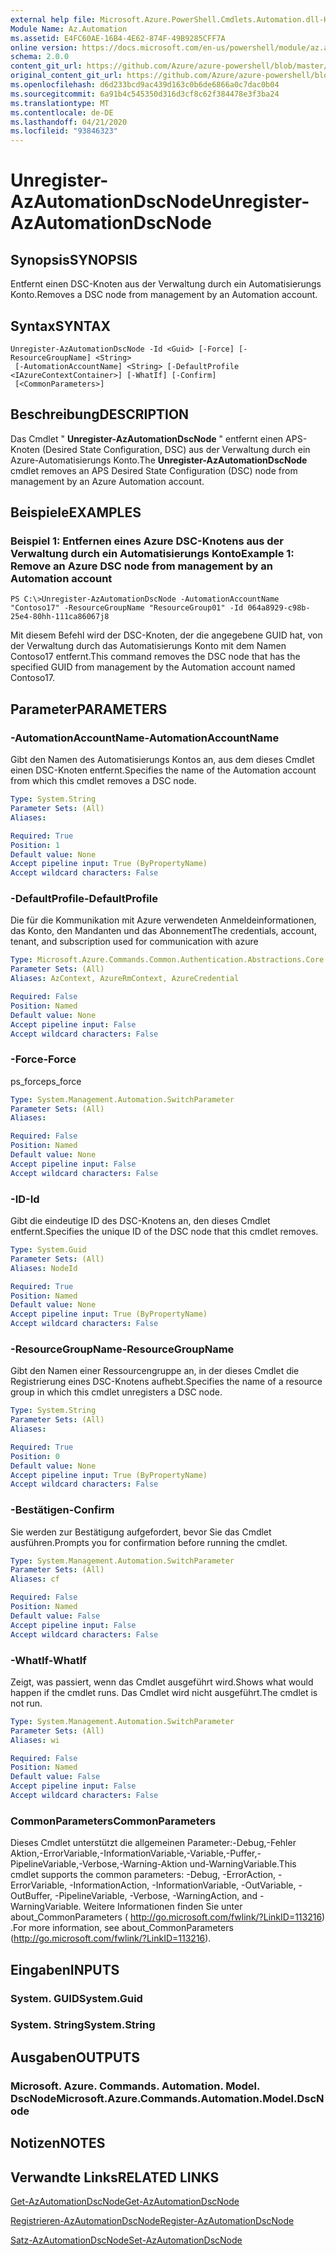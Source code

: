 ```yaml
---
external help file: Microsoft.Azure.PowerShell.Cmdlets.Automation.dll-Help.xml
Module Name: Az.Automation
ms.assetid: E4FC60AE-16B4-4E62-874F-49B9285CFF7A
online version: https://docs.microsoft.com/en-us/powershell/module/az.automation/unregister-azautomationdscnode
schema: 2.0.0
content_git_url: https://github.com/Azure/azure-powershell/blob/master/src/Automation/Automation/help/Unregister-AzAutomationDscNode.md
original_content_git_url: https://github.com/Azure/azure-powershell/blob/master/src/Automation/Automation/help/Unregister-AzAutomationDscNode.md
ms.openlocfilehash: d6d233bcd9ac439d163c0b6de6866a0c7dac0b04
ms.sourcegitcommit: 6a91b4c545350d316d3cf8c62f384478e3f3ba24
ms.translationtype: MT
ms.contentlocale: de-DE
ms.lasthandoff: 04/21/2020
ms.locfileid: "93846323"
---
```

# <span data-ttu-id="d9cb9-101">Unregister-AzAutomationDscNode</span><span class="sxs-lookup"><span data-stu-id="d9cb9-101">Unregister-AzAutomationDscNode</span></span>

## <span data-ttu-id="d9cb9-102">Synopsis</span><span class="sxs-lookup"><span data-stu-id="d9cb9-102">SYNOPSIS</span></span>
<span data-ttu-id="d9cb9-103">Entfernt einen DSC-Knoten aus der Verwaltung durch ein Automatisierungs Konto.</span><span class="sxs-lookup"><span data-stu-id="d9cb9-103">Removes a DSC node from management by an Automation account.</span></span>

## <span data-ttu-id="d9cb9-104">Syntax</span><span class="sxs-lookup"><span data-stu-id="d9cb9-104">SYNTAX</span></span>

```
Unregister-AzAutomationDscNode -Id <Guid> [-Force] [-ResourceGroupName] <String>
 [-AutomationAccountName] <String> [-DefaultProfile <IAzureContextContainer>] [-WhatIf] [-Confirm]
 [<CommonParameters>]
```

## <span data-ttu-id="d9cb9-105">Beschreibung</span><span class="sxs-lookup"><span data-stu-id="d9cb9-105">DESCRIPTION</span></span>
<span data-ttu-id="d9cb9-106">Das Cmdlet " **Unregister-AzAutomationDscNode** " entfernt einen APS-Knoten (Desired State Configuration, DSC) aus der Verwaltung durch ein Azure-Automatisierungs Konto.</span><span class="sxs-lookup"><span data-stu-id="d9cb9-106">The **Unregister-AzAutomationDscNode** cmdlet removes an APS Desired State Configuration (DSC) node from management by an Azure Automation account.</span></span>

## <span data-ttu-id="d9cb9-107">Beispiele</span><span class="sxs-lookup"><span data-stu-id="d9cb9-107">EXAMPLES</span></span>

### <span data-ttu-id="d9cb9-108">Beispiel 1: Entfernen eines Azure DSC-Knotens aus der Verwaltung durch ein Automatisierungs Konto</span><span class="sxs-lookup"><span data-stu-id="d9cb9-108">Example 1: Remove an Azure DSC node from management by an Automation account</span></span>
```
PS C:\>Unregister-AzAutomationDscNode -AutomationAccountName "Contoso17" -ResourceGroupName "ResourceGroup01" -Id 064a8929-c98b-25e4-80hh-111ca86067j8
```

<span data-ttu-id="d9cb9-109">Mit diesem Befehl wird der DSC-Knoten, der die angegebene GUID hat, von der Verwaltung durch das Automatisierungs Konto mit dem Namen Contoso17 entfernt.</span><span class="sxs-lookup"><span data-stu-id="d9cb9-109">This command removes the DSC node that has the specified GUID from management by the Automation account named Contoso17.</span></span>

## <span data-ttu-id="d9cb9-110">Parameter</span><span class="sxs-lookup"><span data-stu-id="d9cb9-110">PARAMETERS</span></span>

### <span data-ttu-id="d9cb9-111">-AutomationAccountName</span><span class="sxs-lookup"><span data-stu-id="d9cb9-111">-AutomationAccountName</span></span>
<span data-ttu-id="d9cb9-112">Gibt den Namen des Automatisierungs Kontos an, aus dem dieses Cmdlet einen DSC-Knoten entfernt.</span><span class="sxs-lookup"><span data-stu-id="d9cb9-112">Specifies the name of the Automation account from which this cmdlet removes a DSC node.</span></span>

```yaml
Type: System.String
Parameter Sets: (All)
Aliases:

Required: True
Position: 1
Default value: None
Accept pipeline input: True (ByPropertyName)
Accept wildcard characters: False
```

### <span data-ttu-id="d9cb9-113">-DefaultProfile</span><span class="sxs-lookup"><span data-stu-id="d9cb9-113">-DefaultProfile</span></span>
<span data-ttu-id="d9cb9-114">Die für die Kommunikation mit Azure verwendeten Anmeldeinformationen, das Konto, den Mandanten und das Abonnement</span><span class="sxs-lookup"><span data-stu-id="d9cb9-114">The credentials, account, tenant, and subscription used for communication with azure</span></span>

```yaml
Type: Microsoft.Azure.Commands.Common.Authentication.Abstractions.Core.IAzureContextContainer
Parameter Sets: (All)
Aliases: AzContext, AzureRmContext, AzureCredential

Required: False
Position: Named
Default value: None
Accept pipeline input: False
Accept wildcard characters: False
```

### <span data-ttu-id="d9cb9-115">-Force</span><span class="sxs-lookup"><span data-stu-id="d9cb9-115">-Force</span></span>
<span data-ttu-id="d9cb9-116">ps_force</span><span class="sxs-lookup"><span data-stu-id="d9cb9-116">ps_force</span></span>

```yaml
Type: System.Management.Automation.SwitchParameter
Parameter Sets: (All)
Aliases:

Required: False
Position: Named
Default value: None
Accept pipeline input: False
Accept wildcard characters: False
```

### <span data-ttu-id="d9cb9-117">-ID</span><span class="sxs-lookup"><span data-stu-id="d9cb9-117">-Id</span></span>
<span data-ttu-id="d9cb9-118">Gibt die eindeutige ID des DSC-Knotens an, den dieses Cmdlet entfernt.</span><span class="sxs-lookup"><span data-stu-id="d9cb9-118">Specifies the unique ID of the DSC node that this cmdlet removes.</span></span>

```yaml
Type: System.Guid
Parameter Sets: (All)
Aliases: NodeId

Required: True
Position: Named
Default value: None
Accept pipeline input: True (ByPropertyName)
Accept wildcard characters: False
```

### <span data-ttu-id="d9cb9-119">-ResourceGroupName</span><span class="sxs-lookup"><span data-stu-id="d9cb9-119">-ResourceGroupName</span></span>
<span data-ttu-id="d9cb9-120">Gibt den Namen einer Ressourcengruppe an, in der dieses Cmdlet die Registrierung eines DSC-Knotens aufhebt.</span><span class="sxs-lookup"><span data-stu-id="d9cb9-120">Specifies the name of a resource group in which this cmdlet unregisters a DSC node.</span></span>

```yaml
Type: System.String
Parameter Sets: (All)
Aliases:

Required: True
Position: 0
Default value: None
Accept pipeline input: True (ByPropertyName)
Accept wildcard characters: False
```

### <span data-ttu-id="d9cb9-121">-Bestätigen</span><span class="sxs-lookup"><span data-stu-id="d9cb9-121">-Confirm</span></span>
<span data-ttu-id="d9cb9-122">Sie werden zur Bestätigung aufgefordert, bevor Sie das Cmdlet ausführen.</span><span class="sxs-lookup"><span data-stu-id="d9cb9-122">Prompts you for confirmation before running the cmdlet.</span></span>

```yaml
Type: System.Management.Automation.SwitchParameter
Parameter Sets: (All)
Aliases: cf

Required: False
Position: Named
Default value: False
Accept pipeline input: False
Accept wildcard characters: False
```

### <span data-ttu-id="d9cb9-123">-WhatIf</span><span class="sxs-lookup"><span data-stu-id="d9cb9-123">-WhatIf</span></span>
<span data-ttu-id="d9cb9-124">Zeigt, was passiert, wenn das Cmdlet ausgeführt wird.</span><span class="sxs-lookup"><span data-stu-id="d9cb9-124">Shows what would happen if the cmdlet runs.</span></span>
<span data-ttu-id="d9cb9-125">Das Cmdlet wird nicht ausgeführt.</span><span class="sxs-lookup"><span data-stu-id="d9cb9-125">The cmdlet is not run.</span></span>

```yaml
Type: System.Management.Automation.SwitchParameter
Parameter Sets: (All)
Aliases: wi

Required: False
Position: Named
Default value: False
Accept pipeline input: False
Accept wildcard characters: False
```

### <span data-ttu-id="d9cb9-126">CommonParameters</span><span class="sxs-lookup"><span data-stu-id="d9cb9-126">CommonParameters</span></span>
<span data-ttu-id="d9cb9-127">Dieses Cmdlet unterstützt die allgemeinen Parameter:-Debug,-Fehler Aktion,-ErrorVariable,-InformationVariable,-Variable,-Puffer,-PipelineVariable,-Verbose,-Warning-Aktion und-WarningVariable.</span><span class="sxs-lookup"><span data-stu-id="d9cb9-127">This cmdlet supports the common parameters: -Debug, -ErrorAction, -ErrorVariable, -InformationAction, -InformationVariable, -OutVariable, -OutBuffer, -PipelineVariable, -Verbose, -WarningAction, and -WarningVariable.</span></span> <span data-ttu-id="d9cb9-128">Weitere Informationen finden Sie unter about_CommonParameters ( http://go.microsoft.com/fwlink/?LinkID=113216) .</span><span class="sxs-lookup"><span data-stu-id="d9cb9-128">For more information, see about_CommonParameters (http://go.microsoft.com/fwlink/?LinkID=113216).</span></span>

## <span data-ttu-id="d9cb9-129">Eingaben</span><span class="sxs-lookup"><span data-stu-id="d9cb9-129">INPUTS</span></span>

### <span data-ttu-id="d9cb9-130">System. GUID</span><span class="sxs-lookup"><span data-stu-id="d9cb9-130">System.Guid</span></span>

### <span data-ttu-id="d9cb9-131">System. String</span><span class="sxs-lookup"><span data-stu-id="d9cb9-131">System.String</span></span>

## <span data-ttu-id="d9cb9-132">Ausgaben</span><span class="sxs-lookup"><span data-stu-id="d9cb9-132">OUTPUTS</span></span>

### <span data-ttu-id="d9cb9-133">Microsoft. Azure. Commands. Automation. Model. DscNode</span><span class="sxs-lookup"><span data-stu-id="d9cb9-133">Microsoft.Azure.Commands.Automation.Model.DscNode</span></span>

## <span data-ttu-id="d9cb9-134">Notizen</span><span class="sxs-lookup"><span data-stu-id="d9cb9-134">NOTES</span></span>

## <span data-ttu-id="d9cb9-135">Verwandte Links</span><span class="sxs-lookup"><span data-stu-id="d9cb9-135">RELATED LINKS</span></span>

[<span data-ttu-id="d9cb9-136">Get-AzAutomationDscNode</span><span class="sxs-lookup"><span data-stu-id="d9cb9-136">Get-AzAutomationDscNode</span></span>](./Get-AzAutomationDscNode.md)

[<span data-ttu-id="d9cb9-137">Registrieren-AzAutomationDscNode</span><span class="sxs-lookup"><span data-stu-id="d9cb9-137">Register-AzAutomationDscNode</span></span>](./Register-AzAutomationDscNode.md)

[<span data-ttu-id="d9cb9-138">Satz-AzAutomationDscNode</span><span class="sxs-lookup"><span data-stu-id="d9cb9-138">Set-AzAutomationDscNode</span></span>](./Set-AzAutomationDscNode.md)


